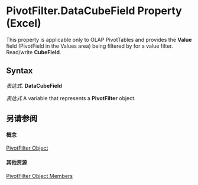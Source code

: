 
# PivotFilter.DataCubeField Property (Excel)

This property is applicable only to OLAP PivotTables and provides the  **Value** field (PivotField in the Values area) being filtered by for a value filter. Read/write **CubeField**.


## Syntax

 _表达式_. **DataCubeField**

 _表达式_ A variable that represents a **PivotFilter** object.


## 另请参阅


#### 概念


[PivotFilter Object](70c27dc9-2c19-47d2-307b-808507039d94.md)
#### 其他资源


[PivotFilter Object Members](http://msdn.microsoft.com/library/a1be2481-9d14-cc49-8a1b-187048f0d179%28Office.15%29.aspx)